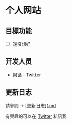 # 个人网站

## 目標功能
- [ ] 還沒想好

## 开发人员
+ [阿循][1] - Twitter

## 更新日志
請參閲 -> [更新日志]([.md](https://github.com/GANSOONLEE/Personal-Website/blob/main/%E6%9B%B4%E6%96%B0%E6%97%A5%E5%BF%97.md)

有興趣的可以在 [Twitter][1] 私訊我

[1]: twitter.com/axun0402
 
